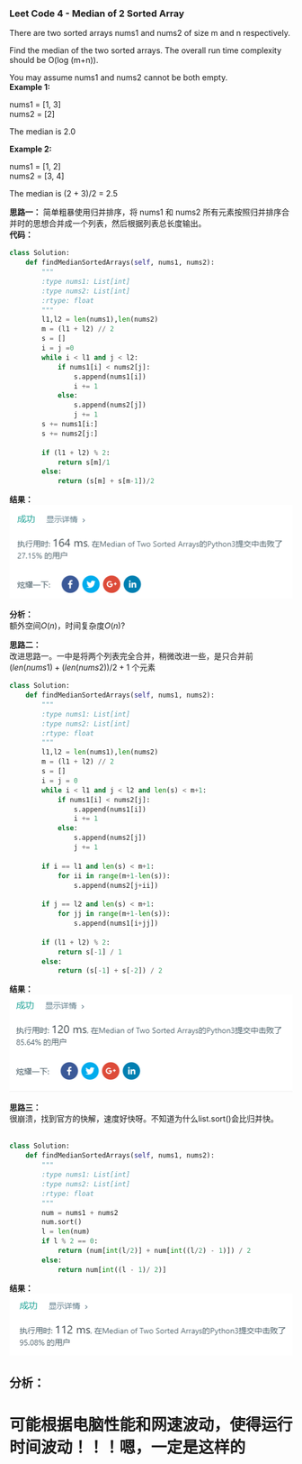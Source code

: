 ### Leet Code 4 - Median of 2 Sorted Array

There are two sorted arrays nums1 and nums2 of size m and n respectively.  

Find the median of the two sorted arrays. The overall run time complexity should be O(log (m+n)).  

You may assume nums1 and nums2 cannot be both empty.  
**Example 1:**  

nums1 = [1, 3]  
nums2 = [2]  

The median is 2.0  

**Example 2:**  

nums1 = [1, 2]  
nums2 = [3, 4]  

The median is (2 + 3)/2 = 2.5  

**思路一：**
简单粗暴使用归并排序，将 nums1 和 nums2 所有元素按照归并排序合并时的思想合并成一个列表，然后根据列表总长度输出。  
**代码：**  
```Python
class Solution:
    def findMedianSortedArrays(self, nums1, nums2):
        """
        :type nums1: List[int]
        :type nums2: List[int]
        :rtype: float
        """
        l1,l2 = len(nums1),len(nums2)
        m = (l1 + l2) // 2
        s = []
        i = j =0
        while i < l1 and j < l2:
            if nums1[i] < nums2[j]:
                s.append(nums1[i])
                i += 1
            else:
                s.append(nums2[j])
                j += 1
        s += nums1[i:]
        s += nums2[j:]

        if (l1 + l2) % 2:
            return s[m]/1
        else:
            return (s[m] + s[m-1])/2
```
**结果：**  
![](./img/leetcode4_res_1.png)  

**分析：**  
额外空间$O(n)$，时间复杂度$O(n)$?

**思路二：**  
改进思路一。一中是将两个列表完全合并，稍微改进一些，是只合并前 $(len(nums1) + (len(nums2)) / 2 + 1$ 个元素  

```Python
class Solution:
    def findMedianSortedArrays(self, nums1, nums2):
        """
        :type nums1: List[int]
        :type nums2: List[int]
        :rtype: float
        """
        l1,l2 = len(nums1),len(nums2)
        m = (l1 + l2) // 2
        s = []
        i = j = 0
        while i < l1 and j < l2 and len(s) < m+1:
            if nums1[i] < nums2[j]:
                s.append(nums1[i])
                i += 1
            else:
                s.append(nums2[j])
                j += 1

        if i == l1 and len(s) < m+1:
            for ii in range(m+1-len(s)):
                s.append(nums2[j+ii])

        if j == l2 and len(s) < m+1:
            for jj in range(m+1-len(s)):
                s.append(nums1[i+jj])
                
        if (l1 + l2) % 2:
            return s[-1] / 1
        else:
            return (s[-1] + s[-2]) / 2
```
**结果：**    
![](./img/leetcode4_res_2.png)  

**思路三：**  
很崩溃，找到官方的快解，速度好快呀。不知道为什么list.sort()会比归并快。  

```Python

class Solution:
    def findMedianSortedArrays(self, nums1, nums2):
        """
        :type nums1: List[int]
        :type nums2: List[int]
        :rtype: float
        """
        num = nums1 + nums2
        num.sort()
        l = len(num)
        if l % 2 == 0:
            return (num[int(l/2)] + num[int((l/2) - 1)]) / 2
        else:
            return num[int((l - 1)/ 2)]
```
**结果：**  
![](./img/leetcode4_res_3.png)
## 分析：  
# 可能根据电脑性能和网速波动，使得运行时间波动！！！嗯，一定是这样的
